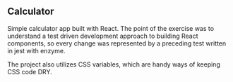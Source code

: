 ## Calculator

Simple calculator app built with React. The point of the exercise was to understand a test driven development approach to building React components, so every change was represented by a preceding test written in jest with enzyme.

The project also utilizes CSS variables, which are handy ways of keeping CSS code DRY.
